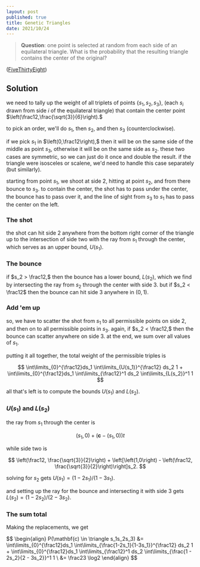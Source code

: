 ```yaml
---
layout: post
published: true
title: Genetic Triangles
date: 2021/10/24
---
```


>**Question**: one point is selected at random from each side of an equilateral triangle. What is the probability that the resulting triangle contains the center of the original?


<!--more-->

([FiveThirtyEight](URL))

## Solution

we need to tally up the weight of all triplets of points $\{s_1, s_2, s_3\},$ (each $s_i$ drawn from side $i$ of the equilateral triangle) that contain the center point $\left(\frac12,\frac{\sqrt{3}}{6}\right).$

to pick an order, we'll do $s_1,$ then $s_2,$ and then $s_3$ (counterclockwise). 

if we pick $s_1$ in $\left(0,\frac12\right),$ then it will be on the same side of the middle as point $s_3,$ otherwise it will be on the same side as $s_2.$ these two cases are symmetric, so we can just do it once and double the result. if the triangle were isosceles or scalene, we'd need to handle this case separately (but similarly).

starting from point $s_1,$ we shoot at side 2, hitting at point $s_2,$ and from there bounce to $s_3.$ to contain the center, the shot has to pass under the center, the bounce has to pass over it, and the line of sight from $s_3$ to $s_1$ has to pass the center on the left.

### The shot

the shot can hit side 2 anywhere from the bottom right corner of the triangle up to the intersection of side two with the ray from $s_1$ through the center, which serves as an upper bound, $U(s_1).$

### The bounce

if $s_2  > \frac12,$ then the bounce has a lower bound, $L(s_2),$ which we find by intersecting the ray from $s_2$ through the center with side 3. but if $s_2 < \frac12$ then the bounce can hit side 3 anywhere in $\left(0,1\right).$ 

### Add 'em up

so, we have to scatter the shot from $s_1$ to all permissible points on side 2, and then on to all permissible points in $s_3.$ again, if $s_2 < \frac12,$ then the bounce can scatter anywhere on side 3. at the end, we sum over all values of $s_1.$ 

putting it all together, the total weight of the permissible triples is 

$$
\int\limits_{0}^{\frac12}ds_1 \int\limits_{U(s_1)}^{\frac12} ds_2 1 + \int\limits_{0}^{\frac12}ds_1 \int\limits_{\frac12}^1 ds_2 \int\limits_{L(s_2)}^1 1
$$

all that's left is to compute the bounds $U(s_1)$ and $L(s_2).$

### $U(s_1)$ and $L(s_2)$

the ray from $s_1$ through the center is 

$$
\left(s_1, 0\right) + \left(\mathbf{c} - \left(s_1, 0\right)\right)t
$$

while side two is

$$
\left(\frac12, \frac{\sqrt{3}}{2}\right) + \left[\left(1,0\right) - \left(\frac12, \frac{\sqrt{3}}{2}\right)\right]s_2.
$$

solving for $s_2$ gets $U(s_1) = (1-2s_1)/(1-3s_1).$

and setting up the ray for the bounce and intersecting it with side 3 gets $L(s_2) = (1 - 2s_2)/(2 - 3s_2).$

### The sum total

Making the replacements, we get

$$
\begin{align}
P(\mathbf{c) \in \triangle s_1s_2s_3) &= \int\limits_{0}^{\frac12}ds_1 \int\limits_{\frac{1-2s_1}{1-3s_1}}^{\frac12} ds_2 1 + \int\limits_{0}^{\frac12}ds_1 \int\limits_{\frac12}^1 ds_2 \int\limits_{\frac{1 - 2s_2}{2 - 3s_2}}^1 1 \\
&= \frac23 \log2
\end{align}
$$



<br>
